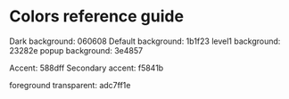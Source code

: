 # Colors reference guide

Dark background: 060608
Default background: 1b1f23
level1 background: 23282e
popup background: 3e4857

Accent: 588dff
Secondary accent:  f5841b

foreground transparent: adc7ff1e

